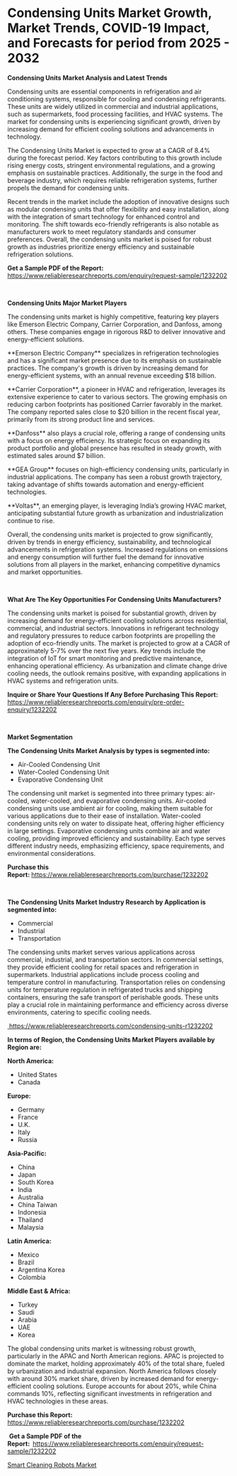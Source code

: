 <p><h1>Condensing Units Market Growth, Market Trends, COVID-19 Impact, and Forecasts for period from 2025 - 2032</h1></p><p><strong>Condensing Units Market Analysis and Latest Trends</strong></p>
<p><p>Condensing units are essential components in refrigeration and air conditioning systems, responsible for cooling and condensing refrigerants. These units are widely utilized in commercial and industrial applications, such as supermarkets, food processing facilities, and HVAC systems. The market for condensing units is experiencing significant growth, driven by increasing demand for efficient cooling solutions and advancements in technology.</p><p>The Condensing Units Market is expected to grow at a CAGR of 8.4% during the forecast period. Key factors contributing to this growth include rising energy costs, stringent environmental regulations, and a growing emphasis on sustainable practices. Additionally, the surge in the food and beverage industry, which requires reliable refrigeration systems, further propels the demand for condensing units.</p><p>Recent trends in the market include the adoption of innovative designs such as modular condensing units that offer flexibility and easy installation, along with the integration of smart technology for enhanced control and monitoring. The shift towards eco-friendly refrigerants is also notable as manufacturers work to meet regulatory standards and consumer preferences. Overall, the condensing units market is poised for robust growth as industries prioritize energy efficiency and sustainable refrigeration solutions.</p></p>
<p><strong>Get a Sample PDF of the Report:&nbsp;</strong> <a href="https://www.reliableresearchreports.com/enquiry/request-sample/1232202?utm_campaign=3362&utm_medium=2&utm_source=Github&utm_content=ia&utm_term=09042025&utm_id=condensing-units">https://www.reliableresearchreports.com/enquiry/request-sample/1232202</a></p>
<p>&nbsp;</p>
<p><strong>Condensing Units Major Market Players</strong></p>
<p><p>The condensing units market is highly competitive, featuring key players like Emerson Electric Company, Carrier Corporation, and Danfoss, among others. These companies engage in rigorous R&D to deliver innovative and energy-efficient solutions. </p><p>**Emerson Electric Company** specializes in refrigeration technologies and has a significant market presence due to its emphasis on sustainable practices. The company's growth is driven by increasing demand for energy-efficient systems, with an annual revenue exceeding $18 billion.</p><p>**Carrier Corporation**, a pioneer in HVAC and refrigeration, leverages its extensive experience to cater to various sectors. The growing emphasis on reducing carbon footprints has positioned Carrier favorably in the market. The company reported sales close to $20 billion in the recent fiscal year, primarily from its strong product line and services.</p><p>**Danfoss** also plays a crucial role, offering a range of condensing units with a focus on energy efficiency. Its strategic focus on expanding its product portfolio and global presence has resulted in steady growth, with estimated sales around $7 billion.</p><p>**GEA Group** focuses on high-efficiency condensing units, particularly in industrial applications. The company has seen a robust growth trajectory, taking advantage of shifts towards automation and energy-efficient technologies.</p><p>**Voltas**, an emerging player, is leveraging India’s growing HVAC market, anticipating substantial future growth as urbanization and industrialization continue to rise.</p><p>Overall, the condensing units market is projected to grow significantly, driven by trends in energy efficiency, sustainability, and technological advancements in refrigeration systems. Increased regulations on emissions and energy consumption will further fuel the demand for innovative solutions from all players in the market, enhancing competitive dynamics and market opportunities.</p></p>
<p>&nbsp;</p>
<p><strong>What Are The Key Opportunities For Condensing Units Manufacturers?</strong></p>
<p><p>The condensing units market is poised for substantial growth, driven by increasing demand for energy-efficient cooling solutions across residential, commercial, and industrial sectors. Innovations in refrigerant technology and regulatory pressures to reduce carbon footprints are propelling the adoption of eco-friendly units. The market is projected to grow at a CAGR of approximately 5-7% over the next five years. Key trends include the integration of IoT for smart monitoring and predictive maintenance, enhancing operational efficiency. As urbanization and climate change drive cooling needs, the outlook remains positive, with expanding applications in HVAC systems and refrigeration units.</p></p>
<p><strong>Inquire or Share Your Questions If Any Before Purchasing This Report:</strong> <a href="https://www.reliableresearchreports.com/enquiry/pre-order-enquiry/1232202?utm_campaign=3362&utm_medium=2&utm_source=Github&utm_content=ia&utm_term=09042025&utm_id=condensing-units">https://www.reliableresearchreports.com/enquiry/pre-order-enquiry/1232202</a></p>
<p>&nbsp;</p>
<p><strong>Market Segmentation</strong></p>
<p><strong>The Condensing Units Market Analysis by types is segmented into:</strong></p>
<p><ul><li>Air-Cooled Condensing Unit</li><li>Water-Cooled Condensing Unit</li><li>Evaporative Condensing Unit</li></ul></p>
<p><p>The condensing unit market is segmented into three primary types: air-cooled, water-cooled, and evaporative condensing units. Air-cooled condensing units use ambient air for cooling, making them suitable for various applications due to their ease of installation. Water-cooled condensing units rely on water to dissipate heat, offering higher efficiency in large settings. Evaporative condensing units combine air and water cooling, providing improved efficiency and sustainability. Each type serves different industry needs, emphasizing efficiency, space requirements, and environmental considerations.</p></p>
<p><strong>Purchase this Report:&nbsp;</strong><a href="https://www.reliableresearchreports.com/purchase/1232202?utm_campaign=3362&utm_medium=2&utm_source=Github&utm_content=ia&utm_term=09042025&utm_id=condensing-units">https://www.reliableresearchreports.com/purchase/1232202</a></p>
<p>&nbsp;</p>
<p><strong>The Condensing Units Market Industry Research by Application is segmented into:</strong></p>
<p><ul><li>Commercial</li><li>Industrial</li><li>Transportation</li></ul></p>
<p><p>The condensing units market serves various applications across commercial, industrial, and transportation sectors. In commercial settings, they provide efficient cooling for retail spaces and refrigeration in supermarkets. Industrial applications include process cooling and temperature control in manufacturing. Transportation relies on condensing units for temperature regulation in refrigerated trucks and shipping containers, ensuring the safe transport of perishable goods. These units play a crucial role in maintaining performance and efficiency across diverse environments, catering to specific cooling needs.</p></p>
<p><a href="https://www.reliableresearchreports.com/condensing-units-r1232202?utm_campaign=3362&utm_medium=2&utm_source=Github&utm_content=ia&utm_term=09042025&utm_id=condensing-units">&nbsp;https://www.reliableresearchreports.com/condensing-units-r1232202</a></p>
<p><strong>In terms of Region, the Condensing Units Market Players available by Region are:</strong></p>
<p>
    <p> <strong> North America: </strong>
        <ul>
            <li>United States</li>
            <li>Canada</li>
        </ul>
        </p> 
    <p> <strong> Europe: </strong>
        <ul>
            <li>Germany</li>
            <li>France</li>
            <li>U.K.</li>
            <li>Italy</li>
            <li>Russia</li>
        </ul>
        </p> 
    <p> <strong> Asia-Pacific: </strong>
        <ul>
            <li>China</li>
            <li>Japan</li>
            <li>South Korea</li>
            <li>India</li>
            <li>Australia</li>
            <li>China Taiwan</li>
            <li>Indonesia</li>
            <li>Thailand</li>
            <li>Malaysia</li>
        </ul>
        </p> 
    <p> <strong> Latin America: </strong>
        <ul>
            <li>Mexico</li>
            <li>Brazil</li>
            <li>Argentina Korea</li>
            <li>Colombia</li>
        </ul>
        </p> 
    <p> <strong> Middle East & Africa: </strong>
        <ul>
            <li>Turkey</li>
            <li>Saudi</li>
            <li>Arabia</li>
            <li>UAE</li>
            <li>Korea</li>
        </ul>
    </p>
    </p>
<p><p>The global condensing units market is witnessing robust growth, particularly in the APAC and North American regions. APAC is projected to dominate the market, holding approximately 40% of the total share, fueled by urbanization and industrial expansion. North America follows closely with around 30% market share, driven by increased demand for energy-efficient cooling solutions. Europe accounts for about 20%, while China commands 10%, reflecting significant investments in refrigeration and HVAC technologies in these areas.</p></p>
<p><strong>Purchase this Report: </strong><a href="https://www.reliableresearchreports.com/purchase/1232202?utm_campaign=3362&utm_medium=2&utm_source=Github&utm_content=ia&utm_term=09042025&utm_id=condensing-units">https://www.reliableresearchreports.com/purchase/1232202</a></p>
<p>&nbsp;<strong>Get a Sample PDF of the Report:&nbsp;&nbsp;</strong><a href="https://www.reliableresearchreports.com/enquiry/request-sample/1232202?utm_campaign=3362&utm_medium=2&utm_source=Github&utm_content=ia&utm_term=09042025&utm_id=condensing-units">https://www.reliableresearchreports.com/enquiry/request-sample/1232202</a></p>
<p><strong></strong></p>
<p><p><a href="https://github.com/vigoseiler/Market-Research-Report-List-1/blob/main/smart-cleaning-robots-market.md?utm_campaign=3362&utm_medium=2&utm_source=Github&utm_content=ia&utm_term=09042025&utm_id=condensing-units">Smart Cleaning Robots Market</a></p></p>